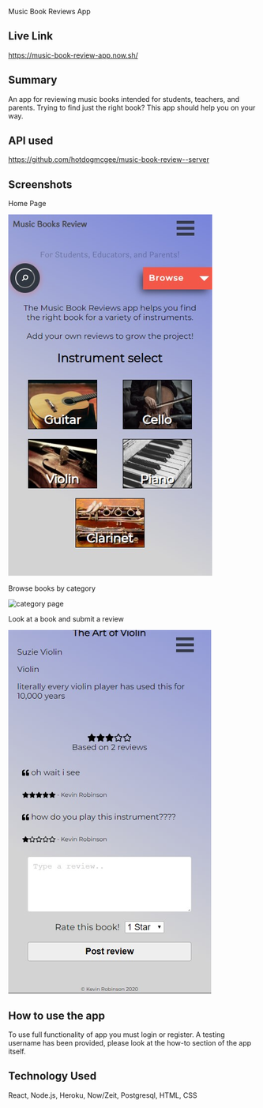 Music Book Reviews App

## Live Link
https://music-book-review-app.now.sh/

## Summary
An app for reviewing music books intended for students, teachers, and parents.  Trying to find just the right book?  This app should help you on your way.

## API used

https://github.com/hotdogmcgee/music-book-review--server

## Screenshots

Home Page

![home page](src/Assets/screenshots/homepage.jpg "home-page")

Browse books by category

![category page](src/Assets/screenshots/category-page.jpg "category-page")

Look at a book and submit a review

![book page](src/Assets/screenshots/bookpage.jpg "book-page")

## How to use the app

To use full functionality of app you must login or register.  A testing username has been provided, please look at the how-to section of the app itself.

## Technology Used

React, Node.js, Heroku, Now/Zeit, Postgresql, HTML, CSS